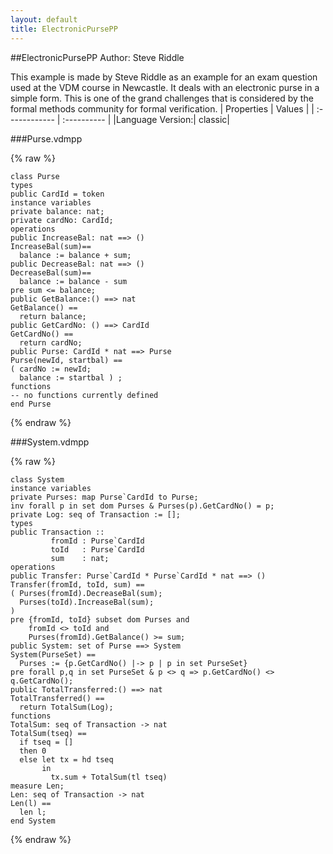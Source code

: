 ```yaml
---
layout: default
title: ElectronicPursePP
---
```


##ElectronicPursePP
Author: Steve Riddle


This example is made by Steve Riddle as an example for an 
exam question used at the VDM course in Newcastle. It deals
with an electronic purse in a simple form. This is one of the
grand challenges that is considered by the formal methods 
community for formal verification.
| Properties | Values          |
| :------------ | :---------- |
|Language Version:| classic|


###Purse.vdmpp

{% raw %}
~~~
class Purse
typespublic CardId = token
instance variables
private balance: nat;private cardNo: CardId;
operations
public IncreaseBal: nat ==> ()IncreaseBal(sum)==  balance := balance + sum;
public DecreaseBal: nat ==> ()DecreaseBal(sum)==  balance := balance - sumpre sum <= balance;
public GetBalance:() ==> natGetBalance() ==   return balance;
public GetCardNo: () ==> CardIdGetCardNo() ==   return cardNo;
public Purse: CardId * nat ==> PursePurse(newId, startbal) ==( cardNo := newId;  balance := startbal ) ;
functions-- no functions currently definedend Purse
~~~
{% endraw %}

###System.vdmpp

{% raw %}
~~~
class System
instance variables
private Purses: map Purse`CardId to Purse;inv forall p in set dom Purses & Purses(p).GetCardNo() = p;private Log: seq of Transaction := [];
types
public Transaction ::          fromId : Purse`CardId         toId   : Purse`CardId         sum    : nat;
operations
public Transfer: Purse`CardId * Purse`CardId * nat ==> ()Transfer(fromId, toId, sum) == ( Purses(fromId).DecreaseBal(sum);  Purses(toId).IncreaseBal(sum);)pre {fromId, toId} subset dom Purses and     fromId <> toId and    Purses(fromId).GetBalance() >= sum;
public System: set of Purse ==> SystemSystem(PurseSet) ==  Purses := {p.GetCardNo() |-> p | p in set PurseSet}pre forall p,q in set PurseSet & p <> q => p.GetCardNo() <> q.GetCardNo();
public TotalTransferred:() ==> natTotalTransferred() ==   return TotalSum(Log);
functions
TotalSum: seq of Transaction -> natTotalSum(tseq) ==  if tseq = []   then 0  else let tx = hd tseq        in          tx.sum + TotalSum(tl tseq)measure Len;
Len: seq of Transaction -> natLen(l) ==  len l;
end System
~~~
{% endraw %}

